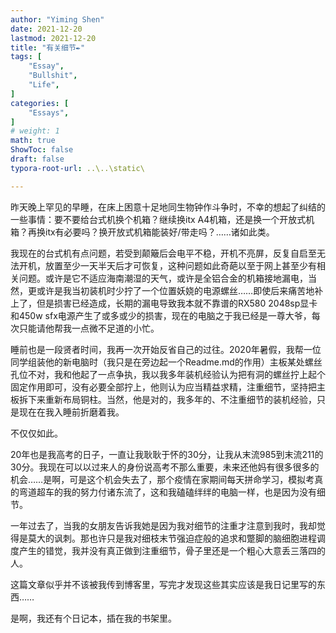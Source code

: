 ```yaml
---
author: "Yiming Shen"
date: 2021-12-20
lastmod: 2021-12-20
title: "有关细节✒️"
tags: [
    "Essay",
    "Bullshit",
    "Life",
]
categories: [
    "Essays", 
]
# weight: 1
math: true
ShowToc: false
draft: false
typora-root-url: ..\..\static\

---
```


   昨天晚上罕见的早睡，在床上困意十足地同生物钟作斗争时，不幸的想起了纠结的一些事情：要不要给台式机换个机箱？继续换itx A4机箱，还是换一个开放式机箱？再换itx有必要吗？换开放式机箱能装好/带走吗？……诸如此类。
    
   我现在的台式机有点问题，若受到颠簸后会电平不稳，开机不亮屏，反复自启至无法开机，放置至少一天半天后才可恢复，这种问题如此奇葩以至于网上甚至少有相关问题。或许是它不适应海南潮湿的天气，或许是全铝合金的机箱接地漏电，当然，更或许是我当初装机时少拧了一个位置妖娆的电源螺丝……即使后来痛苦地补上了，但是损害已经造成，长期的漏电导致我本就不靠谱的RX580 2048sp显卡和450w sfx电源产生了或多或少的损害，现在的电脑之于我已经是一尊大爷，每次只能请他帮我一点微不足道的小忙。
    
   睡前也是一段贤者时间，我再一次开始反省自己的过往。2020年暑假，我帮一位同学组装他的新电脑时（我只是在旁边起一个Readme.md的作用）主板某处螺丝孔位不对，我和他起了一点争执，我以我多年装机经验认为把有洞的螺丝拧上起个固定作用即可，没有必要全部拧上，他则认为应当精益求精，注重细节，坚持把主板拆下来重新布局铜柱。当然，他是对的，我多年的、不注重细节的装机经验，只是现在在我入睡前折磨着我。
    
   不仅仅如此。
    
   20年也是我高考的日子，一直让我耿耿于怀的30分，让我从末流985到末流211的30分。我现在可以以过来人的身份说高考不那么重要，未来还他妈有很多很多的机会……是啊，可是这个机会失去了，那个疫情在家期间每天拼命学习，模拟考真的弯道超车的我的努力付诸东流了，这和我磕磕绊绊的电脑一样，也是因为没有细节。
    
   一年过去了，当我的女朋友告诉我她是因为我对细节的注重才注意到我时，我却觉得是莫大的讽刺。那也许只是我对细枝末节强迫症般的追求和蹩脚的脑细胞进程调度产生的错觉，我并没有真正做到注重细节，骨子里还是一个粗心大意丢三落四的人。
    
   这篇文章似乎并不该被我传到博客里，写完才发现这些其实应该是我日记里写的东西……
    
   是啊，我还有个日记本，插在我的书架里。
